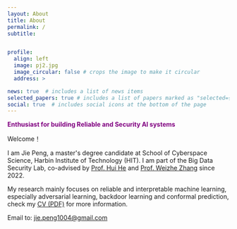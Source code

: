 ```yaml
---
layout: About
title: About
permalink: /
subtitle:


profile:
  align: left
  image: pj2.jpg
  image_circular: false # crops the image to make it circular
  address: >

news: true  # includes a list of news items
selected_papers: true # includes a list of papers marked as "selected={true}"
social: true  # includes social icons at the bottom of the page
---
```

<b style="color: purple;"> Enthusiast for building Reliable and Security AI systems </b>

Welcome！

I am Jie Peng, a master's degree candidate at School of Cyberspace Science, Harbin Institute of Technology (HIT). I am part of the Big Data Security Lab, co-advised by <ins>[Prof. Hui He](http://homepage.hit.edu.cn/huihe)</ins> and <ins>[Prof. Weizhe Zhang](https://scholar.google.com/citations?user=GOQFn7sAAAAJ&hl=zh-CN)</ins> since 2022.

My research mainly focuses on reliable and interpretable machine learning, especially adversarial learning, backdoor learning and conformal prediction,
check my <ins>[CV (PDF)](https://jiepeng104.github.io/assets/pdf/cv.pdf)</ins> for more information.

Email to: jie.peng1004@gmail.com


